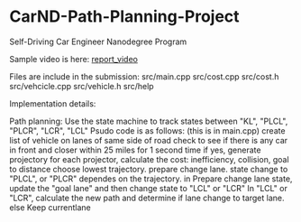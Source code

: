 # CarND-Path-Planning-Project
Self-Driving Car Engineer Nanodegree Program

Sample video is here: [report_video](./report_good.mov)

Files are include in the submission:
  src/main.cpp
  src/cost.cpp
  src/cost.h
  src/vehcicle.cpp
  src/vehicle.h
  src/help


Implementation details:

Path planning:
Use the state machine to track states between "KL", "PLCL", "PLCR", "LCR", "LCL"
Psudo code is as follows: (this is in main.cpp)
     create list of vehicle on lanes of same side of road
     check to see if there is any car in front and closer within 25 miles for 1 second time
     if yes, generate projectory
          for each projector, calculate the cost: inefficiency, collision, goal to distance
          choose lowest trajectory. prepare change lane.
          state change to "PLCL", or "PLCR" dependes on the trajectory.
          in Prepare change lane state, update the "goal lane" and then change state to "LCL" or "LCR"
          In "LCL" or "LCR", calculate the new path and determine if lane change to target lane.
     else
          Keep currentlane
